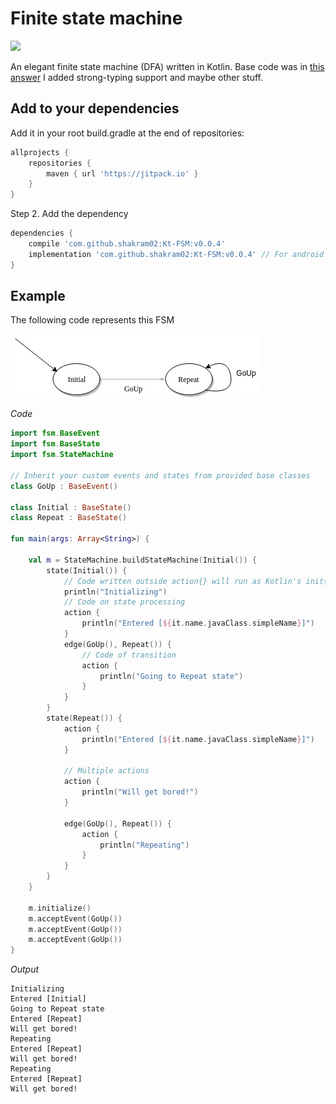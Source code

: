 # Finite state machine
[![](https://jitpack.io/v/shakram02/Kt-Fsm.svg)](https://jitpack.io/#shakram02/Kt-Fsm)

An elegant finite state machine (DFA) written in Kotlin. 
Base code was in [this answer](https://codereview.stackexchange.com/questions/143726/event-driven-finite-state-machine-dsl-in-kotlin)
I added strong-typing support and maybe other stuff.

## Add to your dependencies

Add it in your root build.gradle at the end of repositories:
```groovy
allprojects {
	repositories {
		maven { url 'https://jitpack.io' }
	}
}
```

Step 2. Add the dependency

```groovy
dependencies {
    compile 'com.github.shakram02:Kt-FSM:v0.0.4'
    implementation 'com.github.shakram02:Kt-FSM:v0.0.4'	// For android
}
```

## Example

The following code represents this FSM

![alt text](./fsm.jpg)

*Code*

```Kotlin
import fsm.BaseEvent
import fsm.BaseState
import fsm.StateMachine

// Inherit your custom events and states from provided base classes
class GoUp : BaseEvent()

class Initial : BaseState()
class Repeat : BaseState()

fun main(args: Array<String>) {

    val m = StateMachine.buildStateMachine(Initial()) {
        state(Initial()) {
            // Code written outside action{} will run as Kotlin's init{}
            println("Initializing")
            // Code on state processing
            action {
                println("Entered [${it.name.javaClass.simpleName}]")
            }
            edge(GoUp(), Repeat()) {
                // Code of transition
                action {
                    println("Going to Repeat state")
                }
            }
        }
        state(Repeat()) {
            action {
                println("Entered [${it.name.javaClass.simpleName}]")
            }

            // Multiple actions
            action {
                println("Will get bored!")
            }

            edge(GoUp(), Repeat()) {
                action {
                    println("Repeating")
                }
            }
        }
    }

    m.initialize()
    m.acceptEvent(GoUp())
    m.acceptEvent(GoUp())
    m.acceptEvent(GoUp())
}
```

*Output*

```
Initializing
Entered [Initial]
Going to Repeat state
Entered [Repeat]
Will get bored!
Repeating
Entered [Repeat]
Will get bored!
Repeating
Entered [Repeat]
Will get bored!

```
